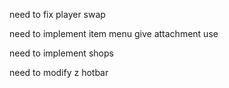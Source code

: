 need to fix player swap

need to implement item menu give attachment use

need to implement shops

need to modify z hotbar

